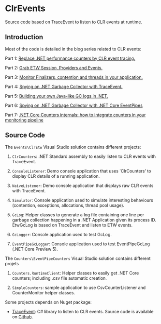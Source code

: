 # ClrEvents
Source code based on TraceEvent to listen to CLR events at runtime.

## Introduction
Most of the code is detailed in the blog series related to CLR events:

Part 1: [Replace .NET performance counters by CLR event tracing.](http://labs.criteo.com/2018/06/replace-net-performance-counters-by-clr-event-tracing/)

Part 2: [Grab ETW Session, Providers and Events.](http://labs.criteo.com/2018/07/grab-etw-session-providers-and-events/)

Part 3: [Monitor Finalizers, contention and threads in your application.](http://labs.criteo.com/2018/09/monitor-finalizers-contention-and-threads-in-your-application/)

Part 4: [Spying on .NET Garbage Collector with TraceEvent.](https://medium.com/@chnasarre/spying-on-net-garbage-collector-with-traceevent-f49dc3117de)

Part 5: [Building your own Java-like GC logs in .NET.](https://medium.com/@chnasarre/c-building-your-own-java-like-gc-logs-in-net-992205fd8d4f)

Part 6: [Spying on .NET Garbage Collector with .NET Core EventPipes](https://medium.com/@chnasarre/spying-on-net-garbage-collector-with-net-core-eventpipes-9f2a986d5705)

Part 7: [.NET Core Counters internals: how to integrate counters in your monitoring pipeline](https://medium.com/@chnasarre/net-core-counters-internals-how-to-integrate-counters-in-your-monitoring-pipeline-5354cd61b42e)


## Source Code
The `Events\ClrEtw` Visual Studio solution contains different projects:

1. `ClrCounters`: .NET Standard assembly to easily listen to CLR events with TraceEvent. 

2. `ConsoleListener`: Demo console application that uses 'ClrCounters' to display CLR details of a running application.

3. `NaiveListener`: Demo console application that displays raw CLR events with TraceEvent.

4. `Simulator`: Console application used to simulate interesting behaviours (contention, exceptions, allocations, thread pool usage).

5. `GcLog`: Helper classes to generate a log file containing one line per garbage collection happening in a .NET Application given its process ID.
                    EtwGcLog is based on TraceEvent and listen to ETW events.

6. `GcLogger`: Console application used to test GcLog.

7. `EventPipeGcLogger`: Console application used to test EventPipeGcLog (.NET Core Preview 5).


The `Counters\EventPipeCounters` Visual Studio solution contains different projets
1. `Counters.RuntimeClient`: Helper classes to easily get .NET Core counters; including .csv file automatic creation.

2. `SimpleCounters`: sample application to use CsvCounterListener and CounterMonitor helper classes.


Some projects depends on Nuget package:

- [TraceEvent](https://www.nuget.org/packages/Microsoft.Diagnostics.Tracing.TraceEvent/): C# library to listen to CLR events.
Source code is available on [Github](https://github.com/Microsoft/perfview/tree/master/src/TraceEvent).

